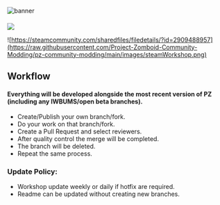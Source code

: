![banner](https://raw.githubusercontent.com/Project-Zomboid-Community-Modding/pz-community-modding/main/images/bannerTrim.png)
####
####
![](https://raw.githubusercontent.com/Project-Zomboid-Community-Modding/pz-community-modding/main/images/bannerMessage.png)

![https://steamcommunity.com/sharedfiles/filedetails/?id=2909488957](https://raw.githubusercontent.com/Project-Zomboid-Community-Modding/pz-community-modding/main/images/steamWorkshop.png)

###
## Workflow
#### Everything will be developed alongside the most recent version of PZ (including any IWBUMS/open beta branches).

- Create/Publish your own branch/fork.  
- Do your work on that branch/fork.
- Create a Pull Request and select reviewers.  
- After quality control the merge will be completed.  
- The branch will be deleted.  
- Repeat the same process.  
  
### Update Policy:
- Workshop update weekly or daily if hotfix are required.
- Readme can be updated without creating new branches.

